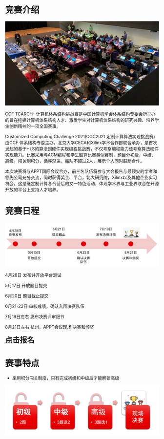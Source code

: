 # 竞赛介绍

![](./images/cover.jpg)

CCF TCARCH- 计算机体系结构挑战赛是中国计算机学会体系结构专委会所举办的旨在挖掘计算机体系结构人才、激发学生对计算机体系结构的研究兴趣、培养学生创新精神的一项全国赛事。

Customized Computing Challenge 2021(CCC2021 定制计算算法实现挑战赛)由CCF 体系结构专委主办，北京大学CECA和Xilinx学术合作部联合承办，是首次发起的基于HLS的算法到硬件实现编程挑战赛，不仅考察编程能力还考察算法硬件实现能力。比赛采用与ACM编程和学生超算比赛类似赛制，题目分初级、中级、高级，闯关制积分，循序渐进，每队不超过2人，展示个人同时鼓励合作。

本次决赛将与APPT国际会议合办，前三名队伍将参与大会报告与最顶尖的学者和领先公司充分交流，同时获得奖金、平台，北大研究院，Xilinx以及其他企业实习机会。这是继定制计算冬令营后的又一特色活动，体现学术界与工业界联合在开源开放的平台上支持人才培养。

# 竞赛日程

![](./images/timeline.png)

4月28日    发布并开放平台测试

5月17日    开放题目提交

6月20日    题目截止提交

6月21-22日   审核成绩，确认入围决赛队伍

7月19日左右  发布决赛评审细节

8月21日左右  杭州，APPT会议现场 决赛和颁奖

<a href="index.html"><font size="5" ><strong>点击报名</strong></font></a>

# 赛事特点
+ 采用积分闯关制度，只有完成初级和中级后才能解锁高级

![](./images/feature_1.png)
